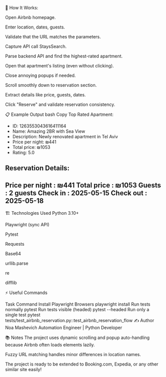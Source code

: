 
🧠 How It Works:

Open Airbnb homepage.

Enter location, dates, guests.

Validate that the URL matches the parameters.

Capture API call StaysSearch.

Parse backend API and find the highest-rated apartment.

Open that apartment's listing (even without clicking).

Close annoying popups if needed.

Scroll smoothly down to reservation section.

Extract details like price, guests, dates.

Click "Reserve" and validate reservation consistency.

📋 Example Output
bash
Copy
Top Rated Apartment:
  - ID: 1263553043616411164
  - Name: Amazing 2BR with Sea View
  - Description: Newly renovated apartment in Tel Aviv
  - Price per night: ₪441
  - Total price: ₪1053
  - Rating: 5.0

Reservation Details:
--------------------------------------------------
Price per night : ₪441
Total price     : ₪1053
Guests          : 2 guests
Check in        : 2025-05-15
Check out       : 2025-05-18
--------------------------------------------------
🏗️ Technologies Used
Python 3.10+

Playwright (sync API)

Pytest

Requests

Base64

urllib.parse

re

difflib

⚡ Useful Commands

Task	Command
Install Playwright Browsers	playwright install
Run tests normally	pytest
Run tests visible (headed)	pytest --headed
Run only a single test	pytest tests/test_airbnb_reservation.py::test_airbnb_reservation_flow
✍️ Author
Noa Mashevich
Automation Engineer | Python Developer 

📚 Notes
The project uses dynamic scrolling and popup auto-handling because Airbnb often loads elements lazily.

Fuzzy URL matching handles minor differences in location names.

The project is ready to be extended to Booking.com, Expedia, or any other similar site easily!